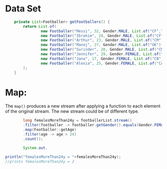 # Data Set

```java
    private List<Footballer> getFootballers() {
        return List.of(
                new Footballer("Messi", 32, Gender.MALE, List.of("CF","CAM", "RF")),
                new Footballer("Ibrahim", 28, Gender.MALE, List.of("CF", "CAM", "LF")),
                new Footballer("Arthur", 23, Gender.MALE, List.of("CM", "CAM")),
                new Footballer("Manoj", 27, Gender.MALE, List.of("GK")),
                new Footballer("Surinder", 20, Gender.MALE, List.of("CM", "CDM")),
                new Footballer("Jennifer", 29, Gender.FEMALE, List.of("CF", "CAM")),
                new Footballer("Jana", 17, Gender.FEMALE, List.of("CB")),
                new Footballer("Alexia", 25, Gender.FEMALE, List.of("CAM", "RF", "LF"))
        );
    }
```

# Map:

The `map()` produces a new stream after applying a function to each element of the original stream. The new stream could
be of different type.

```java
        long femalesMoreThan24y = footballerList.stream()
        .filter(footballer -> footballer.getGender().equals(Gender.FEMALE))
        .map(Footballer::getAge)
        .filter(age -> age > 24)
        .count();

        System.out.

println("femalesMoreThan24y = "+femalesMoreThan24y);
//prints femalesMoreThan24y = 2
```
